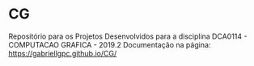 # CG
Repositório para os Projetos Desenvolvidos para a disciplina DCA0114 - COMPUTACAO GRAFICA - 2019.2
Documentação na página: https://gabriellgpc.github.io/CG/
